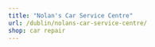 ```yaml
---
title: "Nolan's Car Service Centre"
url: /dublin/nolans-car-service-centre/
shop: car repair
---
```


